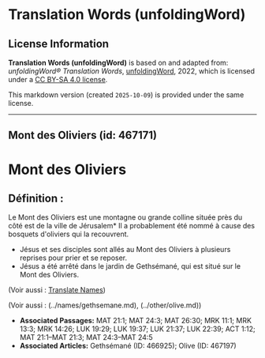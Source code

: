 # Translation Words (unfoldingWord)

## License Information

**Translation Words (unfoldingWord)** is based on and adapted from: _unfoldingWord® Translation Words_, [unfoldingWord](https://unfoldingword.org/utw), 2022, which is licensed under a [CC BY-SA 4.0 license](https://creativecommons.org/licenses/by-sa/4.0/legalcode.en).

This markdown version (created `2025-10-09`) is provided under the same license.



--------------------------------

## Mont des Oliviers (id: 467171)

Mont des Oliviers
=================

Définition :
------------

Le Mont des Oliviers est une montagne ou grande colline située près du côté est de la ville de Jérusalem\* Il a probablement été nommé à cause des bosquets d'oliviers qui la recouvrent.

* Jésus et ses disciples sont allés au Mont des Oliviers à plusieurs reprises pour prier et se reposer.
* Jésus a été arrêté dans le jardin de Gethsémané, qui est situé sur le Mont des Oliviers.

(Voir aussi : [Translate Names](rc://en/ta/man/translate/translate-names))

(Voir aussi : (../names/gethsemane.md), (../other/olive.md))

* **Associated Passages:** MAT 21:1; MAT 24:3; MAT 26:30; MRK 11:1; MRK 13:3; MRK 14:26; LUK 19:29; LUK 19:37; LUK 21:37; LUK 22:39; ACT 1:12; MAT 21:1–MAT 21:3; MAT 24:3–MAT 24:5
* **Associated Articles:** Gethsémané (ID: 466925); Olive (ID: 467197)

